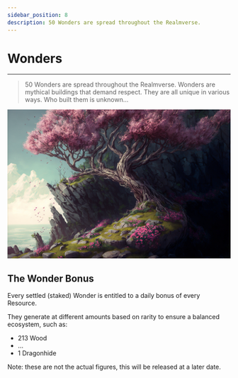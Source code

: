 ```yaml
---
sidebar_position: 8
description: 50 Wonders are spread throughout the Realmverse.
---
```


# Wonders

---

> 50 Wonders are spread throughout the Realmverse. Wonders are mythical buildings that demand respect. They are all unique in various ways. Who built them is unknown...

![WIP game asset](static/img/game/buildings/mj_wonder.png)

## The Wonder Bonus

Every settled (staked) Wonder is entitled to a daily bonus of every Resource.

They generate at different amounts based on rarity to ensure a balanced ecosystem, such as:

- 213 Wood
- …
- 1 Dragonhide

Note: these are not the actual figures, this will be released at a later date.


